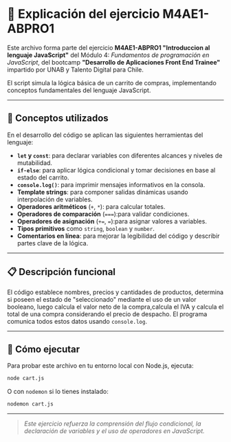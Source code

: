 # 🛒 Explicación del ejercicio **M4AE1-ABPRO1**

Este archivo forma parte del ejercicio **M4AE1-ABPRO1 "Introduccion al lenguaje JavaScript"** del Módulo 4: *Fundamentos de programación en JavaScript*, del bootcamp **"Desarrollo de Aplicaciones Front End Trainee"** impartido por UNAB y Talento Digital para Chile.

El script simula la lógica básica de un carrito de compras, implementando conceptos fundamentales del lenguaje JavaScript.

---

## 🧠 Conceptos utilizados

En el desarrollo del código se aplican las siguientes herramientas del lenguaje:

- **`let` y `const`**: para declarar variables con diferentes alcances y niveles de mutabilidad.
- **`if-else`**: para aplicar lógica condicional y tomar decisiones en base al estado del carrito.
- **`console.log()`**: para imprimir mensajes informativos en la consola.
- **Template strings**: para componer salidas dinámicas usando interpolación de variables.
- **Operadores aritméticos** (`+`, `*`): para calcular totales.
- **Operadores de comparación** (`===`):para validar condiciones.
- **Operadores de asignación** (`+=`, `=`):para asignar valores a variables. 
- **Tipos primitivos** como `string`, `boolean` y `number`.
- **Comentarios en línea**: para mejorar la legibilidad del código y describir partes clave de la lógica.

---

## 📋 Descripción funcional

El código establece nombres, precios y cantidades de productos, determina si poseen el estado de "seleccionado" mediante el uso de un valor booleano, luego calcula el valor neto de la compra,calcula el IVA y calcula el total de una compra considerando el precio de despacho. El programa comunica todos estos datos usando `console.log`.

---

## 🚀 Cómo ejecutar

Para probar este archivo en tu entorno local con Node.js, ejecuta:

```bash
node cart.js
```

O con `nodemon` si lo tienes instalado:

```bash
nodemon cart.js
```

---

> *Este ejercicio refuerza la comprensión del flujo condicional, la declaración de variables y el uso de operadores en JavaScript.*